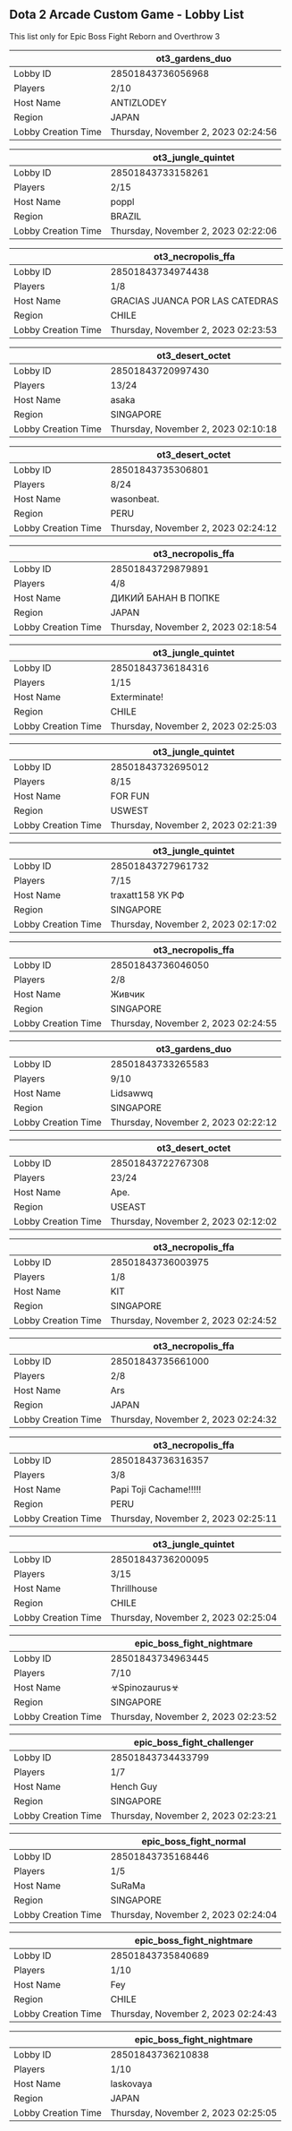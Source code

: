 ## Dota 2 Arcade Custom Game - Lobby List

This list only for Epic Boss Fight Reborn and Overthrow 3

|  | ot3_gardens_duo |
| ------ | ------ |
| Lobby ID | 28501843736056968 |
| Players | 2/10 |
| Host Name | ANTIZLODEY |
| Region | JAPAN |
| Lobby Creation Time | Thursday, November 2, 2023 02:24:56 |


|  | ot3_jungle_quintet |
| ------ | ------ |
| Lobby ID | 28501843733158261 |
| Players | 2/15 |
| Host Name | poppl |
| Region | BRAZIL |
| Lobby Creation Time | Thursday, November 2, 2023 02:22:06 |


|  | ot3_necropolis_ffa |
| ------ | ------ |
| Lobby ID | 28501843734974438 |
| Players | 1/8 |
| Host Name | GRACIAS JUANCA POR LAS CATEDRAS |
| Region | CHILE |
| Lobby Creation Time | Thursday, November 2, 2023 02:23:53 |


|  | ot3_desert_octet |
| ------ | ------ |
| Lobby ID | 28501843720997430 |
| Players | 13/24 |
| Host Name | asaka |
| Region | SINGAPORE |
| Lobby Creation Time | Thursday, November 2, 2023 02:10:18 |


|  | ot3_desert_octet |
| ------ | ------ |
| Lobby ID | 28501843735306801 |
| Players | 8/24 |
| Host Name | wasonbeat. |
| Region | PERU |
| Lobby Creation Time | Thursday, November 2, 2023 02:24:12 |


|  | ot3_necropolis_ffa |
| ------ | ------ |
| Lobby ID | 28501843729879891 |
| Players | 4/8 |
| Host Name | ДИКИЙ БАНАН В ПОПКЕ |
| Region | JAPAN |
| Lobby Creation Time | Thursday, November 2, 2023 02:18:54 |


|  | ot3_jungle_quintet |
| ------ | ------ |
| Lobby ID | 28501843736184316 |
| Players | 1/15 |
| Host Name | Exterminate! |
| Region | CHILE |
| Lobby Creation Time | Thursday, November 2, 2023 02:25:03 |


|  | ot3_jungle_quintet |
| ------ | ------ |
| Lobby ID | 28501843732695012 |
| Players | 8/15 |
| Host Name | FOR FUN |
| Region | USWEST |
| Lobby Creation Time | Thursday, November 2, 2023 02:21:39 |


|  | ot3_jungle_quintet |
| ------ | ------ |
| Lobby ID | 28501843727961732 |
| Players | 7/15 |
| Host Name | traxatt158 УК РФ |
| Region | SINGAPORE |
| Lobby Creation Time | Thursday, November 2, 2023 02:17:02 |


|  | ot3_necropolis_ffa |
| ------ | ------ |
| Lobby ID | 28501843736046050 |
| Players | 2/8 |
| Host Name | Живчик |
| Region | SINGAPORE |
| Lobby Creation Time | Thursday, November 2, 2023 02:24:55 |


|  | ot3_gardens_duo |
| ------ | ------ |
| Lobby ID | 28501843733265583 |
| Players | 9/10 |
| Host Name | Lidsawwq |
| Region | SINGAPORE |
| Lobby Creation Time | Thursday, November 2, 2023 02:22:12 |


|  | ot3_desert_octet |
| ------ | ------ |
| Lobby ID | 28501843722767308 |
| Players | 23/24 |
| Host Name | Ape. |
| Region | USEAST |
| Lobby Creation Time | Thursday, November 2, 2023 02:12:02 |


|  | ot3_necropolis_ffa |
| ------ | ------ |
| Lobby ID | 28501843736003975 |
| Players | 1/8 |
| Host Name | KIT |
| Region | SINGAPORE |
| Lobby Creation Time | Thursday, November 2, 2023 02:24:52 |


|  | ot3_necropolis_ffa |
| ------ | ------ |
| Lobby ID | 28501843735661000 |
| Players | 2/8 |
| Host Name | Ars |
| Region | JAPAN |
| Lobby Creation Time | Thursday, November 2, 2023 02:24:32 |


|  | ot3_necropolis_ffa |
| ------ | ------ |
| Lobby ID | 28501843736316357 |
| Players | 3/8 |
| Host Name | Papi Toji Cachame!!!!! |
| Region | PERU |
| Lobby Creation Time | Thursday, November 2, 2023 02:25:11 |


|  | ot3_jungle_quintet |
| ------ | ------ |
| Lobby ID | 28501843736200095 |
| Players | 3/15 |
| Host Name | Thrillhouse |
| Region | CHILE |
| Lobby Creation Time | Thursday, November 2, 2023 02:25:04 |


|  | epic_boss_fight_nightmare |
| ------ | ------ |
| Lobby ID | 28501843734963445 |
| Players | 7/10 |
| Host Name | ☣Spinozaurus☣ |
| Region | SINGAPORE |
| Lobby Creation Time | Thursday, November 2, 2023 02:23:52 |


|  | epic_boss_fight_challenger |
| ------ | ------ |
| Lobby ID | 28501843734433799 |
| Players | 1/7 |
| Host Name | Hench Guy |
| Region | SINGAPORE |
| Lobby Creation Time | Thursday, November 2, 2023 02:23:21 |


|  | epic_boss_fight_normal |
| ------ | ------ |
| Lobby ID | 28501843735168446 |
| Players | 1/5 |
| Host Name | SuRaMa |
| Region | SINGAPORE |
| Lobby Creation Time | Thursday, November 2, 2023 02:24:04 |


|  | epic_boss_fight_nightmare |
| ------ | ------ |
| Lobby ID | 28501843735840689 |
| Players | 1/10 |
| Host Name | Fey |
| Region | CHILE |
| Lobby Creation Time | Thursday, November 2, 2023 02:24:43 |


|  | epic_boss_fight_nightmare |
| ------ | ------ |
| Lobby ID | 28501843736210838 |
| Players | 1/10 |
| Host Name | laskovaya |
| Region | JAPAN |
| Lobby Creation Time | Thursday, November 2, 2023 02:25:05 |



